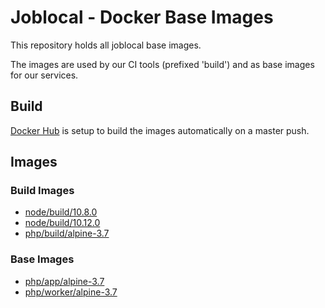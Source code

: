 # Joblocal - Docker Base Images

This repository holds all joblocal base images.

The images are used by our CI tools (prefixed 'build') and as base images for our services.

## Build

[Docker Hub](https://hub.docker.com) is setup to build the images automatically on a master push.

## Images

### Build Images
- [node/build/10.8.0](https://hub.docker.com/r/joblocal/base-build-node-awscli/)
- [node/build/10.12.0](https://hub.docker.com/r/joblocal/base-build-node-awscli/)
- [php/build/alpine-3.7](https://hub.docker.com/r/joblocal/base-build/)

### Base Images
- [php/app/alpine-3.7](https://hub.docker.com/r/joblocal/base-app/)
- [php/worker/alpine-3.7](https://hub.docker.com/r/joblocal/base-worker/)
